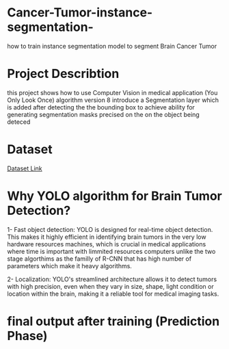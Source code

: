 # Cancer-Tumor-instance-segmentation-
how to train instance segmentation model to segment Brain Cancer Tumor

# Project Describtion
this project shows how to use Computer Vision in medical application (You Only Look Once) algorithm version 8 introduce a Segmentation layer which is added after detecting the the bounding box to achieve ability for generating segmentation masks precised on the on the object being deteced

# Dataset
[Dataset Link]([https://www.frontiersin.org/journals/neurology/articles/10.3389/fneur.2024.1445882/full](https://www.kaggle.com/datasets/sartajbhuvaji/brain-tumor-classification-mri/data))

# Why YOLO algorithm for Brain Tumor Detection?
1- Fast object detection: YOLO is designed for real-time object detection. This makes it highly efficient in identifying brain tumors in the very low hardware resources machines, which is crucial in medical applications where time is important with limmited resources computers unlike the two stage algorthims as the familly of R-CNN that has high number of parameters which make it heavy algorithms.

2- Localization: YOLO's streamlined architecture allows it to detect tumors with high precision, even when they vary in size, shape, light condition or location within the brain, making it a reliable tool for medical imaging tasks.

# final output after training (Prediction Phase)



